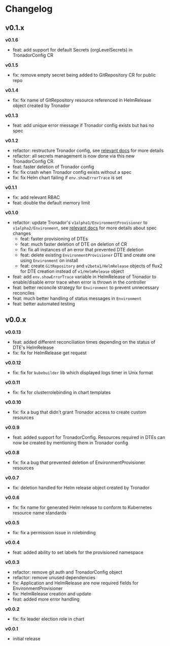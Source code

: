 # Changelog

## v0.1.x

**v0.1.6**

- feat: add support for default Secrets (orgLevelSecrets) in TronadorConfig CR

**v0.1.5**

- fix: remove empty secret being added to GitRepository CR for public repo

**v0.1.4**

- fix: fix name of GitRepository resource referenced in HelmRelease object created by Tronador

**v0.1.3**

- feat: add unique error message if Tronador config exists but has no spec

**v0.1.2**

- refactor: restructure Tronador config, see [relevant docs](./config_file.html) for more details
- refactor: all secrets management is now done via this new TronadorConfig CR.
- feat: faster deletion of Tronador config
- fix: fix crash when Tronador config exists without a spec
- fix: fix Helm chart failing if `env.showErrorTrace` is set

**v0.1.1**

- fix: add relevant RBAC
- feat: double the default memory limit

**v0.1.0**

- refactor: update Tronador's `v1alpha1/EnvironmentProvisioner` to `v1alpha2/Environment`, see [relevant docs](./environment.html) for more details about spec changes
  - feat: faster provisioning of DTEs
  - feat: much faster deletion of DTE on deletion of CR
  - fix: fix all instances of an error that prevented DTE deletion
  - feat: delete existing `EnvironmentProvisioner` DTE and create one using `Environment` on install
  - feat: create `GitRepository` and `v2beta1/HelmRelease` objects of flux2 for DTE creation instead of `v1/HelmRelease` object
-  feat: add `env.showErrorTrace` variable in HelmRelease of Tronador to enable/disable error trace when error is thrown in the controller
- feat: better reconcile strategy for `Environment` to prevent unnecessary reconciles
- feat: much better handling of status messages in `Environment`
- feat: better automated testing

## v0.0.x

**v0.0.13**

- feat: added different reconciliation times depending on the status of DTE's HelmRelease
- fix: fix for HelmRelease get request

**v0.0.12**

- fix: fix for `kubebuilder` lib which displayed logs timer in Unix format

**v0.0.11**

- fix: fix for clusterrolebinding in chart templates

**v0.0.10**

- fix: fix a bug that didn't grant Tronador access to create custom resources

**v0.0.9**

- feat: added support for TronadorConfig. Resources required in DTEs can now be created by mentioning them in Tronador config

**v0.0.8**

- fix: fix a bug that prevented deletion of EnvironmentProvisioner resources

**v0.0.7**

- fix: deletion handled for Helm release object created by Tronador

**v0.0.6**

- fix: fix name for generated Helm release to conform to Kubernetes resource name standards

**v0.0.5**

- fix: fix a permission issue in rolebinding

**v0.0.4**

- feat: added ability to set labels for the provisioned namespace

**v0.0.3**

- refactor: remove git auth and TronadorConfig object
- refactor: remove unused dependencies
- fix: Application and HelmRelease are now required fields for EnvironmentProvisioner
- fix: HelmRelease creation and update
- feat: added more error handling

**v0.0.2**

- fix: fix leader election role in chart

**v0.0.1**

- initial release
